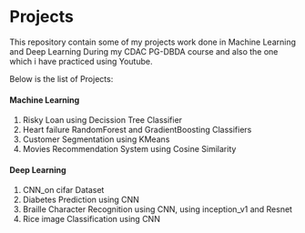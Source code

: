 # Projects
This repository contain some of my projects work done in Machine Learning and Deep Learning During my CDAC PG-DBDA course and also the one which i have practiced using Youtube.

Below is the list of Projects:

#### Machine Learning

1. Risky Loan using Decission Tree Classifier
2. Heart failure RandomForest and GradientBoosting Classifiers
3. Customer Segmentation using KMeans
4. Movies Recommendation System using Cosine Similarity

#### Deep Learning

1. CNN_on cifar Dataset
2. Diabetes Prediction using CNN
3. Braille Character Recognition using CNN, using inception_v1 and Resnet
4. Rice image Classification using CNN

